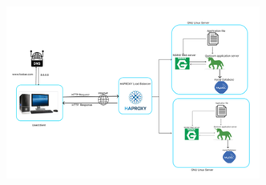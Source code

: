 ![alt image of distributed_webb_infrastructure](https://github.com/MA-Abahmane/alx-system_engineering-devops/blob/master/0x09-web_infrastructure_design/1-distributed_web_infrastructure.png?raw=true)
